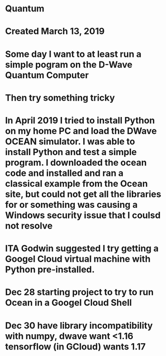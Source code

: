 # Quantum
# Created March 13, 2019
# Some day I want to at least run a simple pogram on the D-Wave Quantum Computer
# Then try something tricky
# In April 2019 I tried to install Python on my home PC and load the DWave OCEAN simulator.  I was able to install Python and test a simple program. I downloaded the ocean code and installed and ran a classical example from the Ocean site, but could not get all the libraries for or something was causing a Windows security issue that I coulsd not resolve
# ITA Godwin suggested I try getting a Googel Cloud virtual machine with Python pre-installed.
# Dec 28 starting project to try to run Ocean in a Googel Cloud Shell
# Dec 30 have library incompatibility with numpy, dwave want <1.16 tensorflow (in GCloud) wants 1.17
